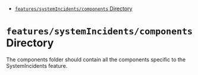 <!-- START doctoc generated TOC please keep comment here to allow auto update -->
<!-- DON'T EDIT THIS SECTION, INSTEAD RE-RUN doctoc TO UPDATE -->

- [`features/systemIncidents/components` Directory](#featuressystemincidentscomponents-directory)

<!-- END doctoc generated TOC please keep comment here to allow auto update -->

# `features/systemIncidents/components` Directory

The components folder should contain all the components specific to the SystemIncidents feature.
